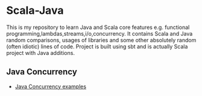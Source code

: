 # Scala-Java
This is my repository to learn Java and Scala core features e.g. functional programming,lambdas,streams,i/o,concurrency. It contains Scala and Java random comparisons, usages of libraries and some other absolutely random (often idiotic) lines of code. Project is built using sbt and is actually Scala project with Java additions.

## Java Concurrency

* [Java Concurrency examples](https://github.com/simmyyy/Scala-Java/blob/master/src/main/java/javaConcurrency/BasicJavaConcurrencyExamples.java)
